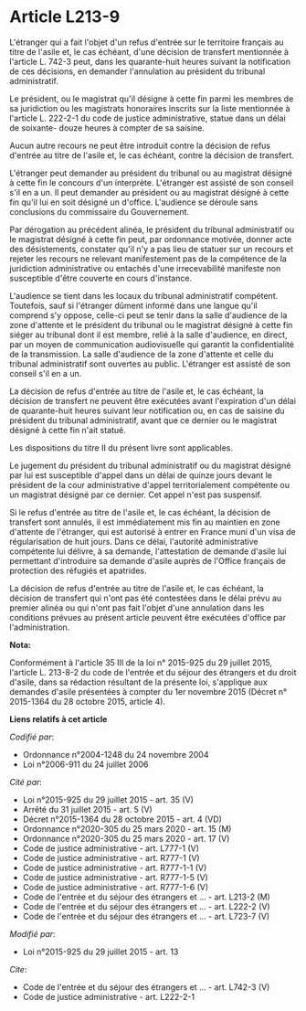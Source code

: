 # Article L213-9

L'étranger qui a fait l'objet d'un refus d'entrée sur le territoire français au titre de l'asile et, le cas échéant, d'une
décision de transfert mentionnée à l'article L. 742-3 peut, dans les quarante-huit heures suivant la notification de ces
décisions, en demander l'annulation au président du tribunal administratif. 

Le président, ou le magistrat qu'il désigne à cette fin parmi les membres de sa juridiction ou les magistrats honoraires
inscrits sur la liste mentionnée à l'article L. 222-2-1 du code de justice administrative, statue dans un délai de soixante-
douze heures à compter de sa saisine. 

Aucun autre recours ne peut être introduit contre la décision de refus d'entrée au titre de l'asile et, le cas échéant,
contre la décision de transfert. 

L'étranger peut demander au président du tribunal ou au magistrat désigné à cette fin le concours d'un interprète. L'étranger
est assisté de son conseil s'il en a un. Il peut demander au président ou au magistrat désigné à cette fin qu'il lui en soit
désigné un d'office. L'audience se déroule sans conclusions du commissaire du Gouvernement. 

Par dérogation au précédent alinéa, le président du tribunal administratif ou le magistrat désigné à cette fin peut, par
ordonnance motivée, donner acte des désistements, constater qu'il n'y a pas lieu de statuer sur un recours et rejeter les
recours ne relevant manifestement pas de la compétence de la juridiction administrative ou entachés d'une irrecevabilité
manifeste non susceptible d'être couverte en cours d'instance. 

L'audience se tient dans les locaux du tribunal administratif compétent. Toutefois, sauf si l'étranger dûment informé dans
une langue qu'il comprend s'y oppose, celle-ci peut se tenir dans la salle d'audience de la zone d'attente et le président du
tribunal ou le magistrat désigné à cette fin siéger au tribunal dont il est membre, relié à la salle d'audience, en direct,
par un moyen de communication audiovisuelle qui garantit la confidentialité de la transmission. La salle d'audience de la
zone d'attente et celle du tribunal administratif sont ouvertes au public. L'étranger est assisté de son conseil s'il en a
un. 

La décision de refus d'entrée au titre de l'asile et, le cas échéant, la décision de transfert ne peuvent être exécutées
avant l'expiration d'un délai de quarante-huit heures suivant leur notification ou, en cas de saisine du président du
tribunal administratif, avant que ce dernier ou le magistrat désigné à cette fin n'ait statué. 

Les dispositions du titre II du présent livre sont applicables. 

Le jugement du président du tribunal administratif ou du magistrat désigné par lui est susceptible d'appel dans un délai de
quinze jours devant le président de la cour administrative d'appel territorialement compétente ou un magistrat désigné par ce
dernier. Cet appel n'est pas suspensif. 

Si le refus d'entrée au titre de l'asile et, le cas échéant, la décision de transfert sont annulés, il est immédiatement mis
fin au maintien en zone d'attente de l'étranger, qui est autorisé à entrer en France muni d'un visa de régularisation de huit
jours. Dans ce délai, l'autorité administrative compétente lui délivre, à sa demande, l'attestation de demande d'asile lui
permettant d'introduire sa demande d'asile auprès de l'Office français de protection des réfugiés et apatrides. 

La décision de refus d'entrée au titre de l'asile et, le cas échéant, la décision de transfert qui n'ont pas été contestées
dans le délai prévu au premier alinéa ou qui n'ont pas fait l'objet d'une annulation dans les conditions prévues au présent
article peuvent être exécutées d'office par l'administration.

**Nota:**

Conformément à l'article 35 III de la loi n° 2015-925 du 29 juillet 2015, l'article L. 213-8-2 du code de l'entrée et du
séjour des étrangers et du droit d'asile, dans sa rédaction résultant de la présente loi, s'applique aux demandes d'asile
présentées à compter du 1er novembre 2015 (Décret n° 2015-1364 du 28 octobre 2015, article 4).

**Liens relatifs à cet article**

_Codifié par_:

  - Ordonnance n°2004-1248 du 24 novembre 2004
  - Loi n°2006-911 du 24 juillet 2006

_Cité par_:

  - Loi n°2015-925 du 29 juillet 2015 - art. 35 (V)
  - Arrêté du 31 juillet 2015 - art. 5 (V)
  - Décret n°2015-1364 du 28 octobre 2015 - art. 4 (VD)
  - Ordonnance n°2020-305 du 25 mars 2020 - art. 15 (M)
  - Ordonnance n°2020-305 du 25 mars 2020 - art. 17 (V)
  - Code de justice administrative - art. L777-1 (V)
  - Code de justice administrative - art. R777-1 (V)
  - Code de justice administrative - art. R777-1-1 (V)
  - Code de justice administrative - art. R777-1-5 (V)
  - Code de justice administrative - art. R777-1-6 (V)
  - Code de l'entrée et du séjour des étrangers et ... - art. L213-2 (M)
  - Code de l'entrée et du séjour des étrangers et ... - art. L222-2 (V)
  - Code de l'entrée et du séjour des étrangers et ... - art. L723-7 (V)

_Modifié par_:

  - Loi n°2015-925 du 29 juillet 2015 - art. 13

_Cite_:

  - Code de l'entrée et du séjour des étrangers et ... - art. L742-3 (V)
  - Code de justice administrative - art. L222-2-1
